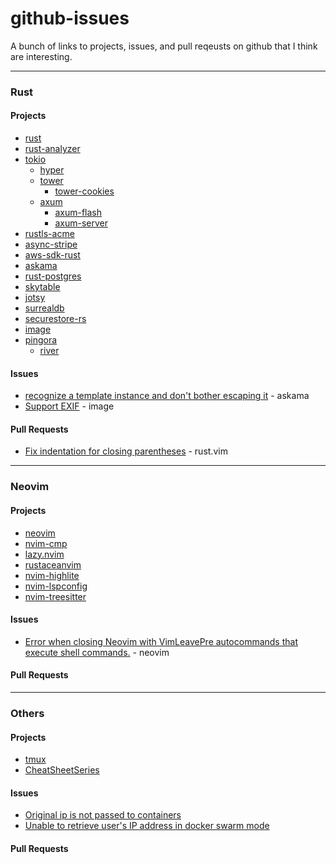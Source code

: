 # github-issues
A bunch of links to projects, issues, and pull reqeusts on github that I think are interesting.

---
### Rust

#### Projects
- [rust](https://github.com/rust-lang/rust)
- [rust-analyzer](https://github.com/rust-analyzer/rust-analyzer)
- [tokio](https://github.com/tokio-rs/tokio)
    * [hyper](https://github.com/hyperium/hyper)
    * [tower](https://github.com/tower-rs/tower)
        - [tower-cookies](https://github.com/imbolc/tower-cookies)
    * [axum](https://github.com/tokio-rs/axum)
        - [axum-flash](https://github.com/davidpdrsn/axum-flash)
        - [axum-server](https://github.com/programatik29/axum-server)
        <!-- - [AxumCSRF](https://github.com/AscendingCreations/AxumCSRF) -->
- [rustls-acme](https://github.com/FlorianUekermann/rustls-acme)
- [async-stripe](https://github.com/arlyon/async-stripe)
- [aws-sdk-rust](https://github.com/awslabs/aws-sdk-rust)
- [askama](https://github.com/djc/askama)
- [rust-postgres](https://github.com/sfackler/rust-postgres)
- [skytable](https://github.com/skytable/skytable)
- [jotsy](https://github.com/ohsayan/jotsy)
- [surrealdb](https://github.com/surrealdb/surrealdb)
- [securestore-rs](https://github.com/neosmart/securestore-rs)
- [image](https://github.com/image-rs/image)
- [pingora](https://github.com/cloudflare/pingora)
    * [river](https://github.com/memorysafety/river)

#### Issues
- [recognize a template instance and don't bother escaping it](https://github.com/djc/askama/issues/108) - askama
- [Support EXIF](https://github.com/image-rs/image/issues/1045) - image

#### Pull Requests
- [Fix indentation for closing parentheses](https://github.com/rust-lang/rust.vim/pull/444) - rust.vim

---
### Neovim

#### Projects
- [neovim](https://github.com/neovim/neovim)
- [nvim-cmp](https://github.com/hrsh7th/nvim-cmp)
- [lazy.nvim](https://github.com/folke/lazy.nvim)
- [rustaceanvim](https://github.com/mrcjkb/rustaceanvim)
- [nvim-highlite](https://github.com/Iron-E/nvim-highlite)
- [nvim-lspconfig](https://github.com/neovim/nvim-lspconfig)
- [nvim-treesitter](https://github.com/nvim-treesitter/nvim-treesitter)

#### Issues
- [Error when closing Neovim with VimLeavePre autocommands that execute shell commands.](https://github.com/neovim/neovim/issues/21856) - neovim

#### Pull Requests

---
### Others

#### Projects
- [tmux](https://github.com/tmux/tmux)
- [CheatSheetSeries](https://github.com/OWASP/CheatSheetSeries)

#### Issues
- [Original ip is not passed to containers](https://github.com/docker/roadmap/issues/157)
- [Unable to retrieve user's IP address in docker swarm mode](https://github.com/moby/moby/issues/25526)

#### Pull Requests


